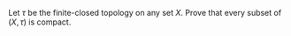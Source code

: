 Let $`\tau`$ be the finite-closed topology on any set $`X`$. Prove that every subset of $`(X, \tau)`$ is compact.
